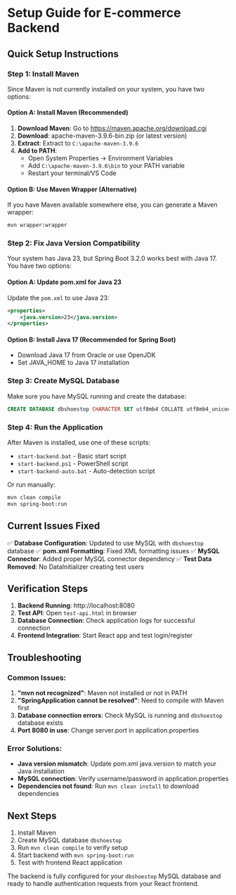 # Setup Guide for E-commerce Backend

## Quick Setup Instructions

### Step 1: Install Maven

Since Maven is not currently installed on your system, you have two options:

#### Option A: Install Maven (Recommended)
1. **Download Maven**: Go to https://maven.apache.org/download.cgi
2. **Download**: apache-maven-3.9.6-bin.zip (or latest version)
3. **Extract**: Extract to `C:\apache-maven-3.9.6`
4. **Add to PATH**: 
   - Open System Properties → Environment Variables
   - Add `C:\apache-maven-3.9.6\bin` to your PATH variable
   - Restart your terminal/VS Code

#### Option B: Use Maven Wrapper (Alternative)
If you have Maven available somewhere else, you can generate a Maven wrapper:
```bash
mvn wrapper:wrapper
```

### Step 2: Fix Java Version Compatibility

Your system has Java 23, but Spring Boot 3.2.0 works best with Java 17. You have two options:

#### Option A: Update pom.xml for Java 23
Update the `pom.xml` to use Java 23:
```xml
<properties>
    <java.version>23</java.version>
</properties>
```

#### Option B: Install Java 17 (Recommended for Spring Boot)
- Download Java 17 from Oracle or use OpenJDK
- Set JAVA_HOME to Java 17 installation

### Step 3: Create MySQL Database

Make sure you have MySQL running and create the database:
```sql
CREATE DATABASE dbshoestop CHARACTER SET utf8mb4 COLLATE utf8mb4_unicode_ci;
```

### Step 4: Run the Application

After Maven is installed, use one of these scripts:
- `start-backend.bat` - Basic start script
- `start-backend.ps1` - PowerShell script
- `start-backend-auto.bat` - Auto-detection script

Or run manually:
```bash
mvn clean compile
mvn spring-boot:run
```

## Current Issues Fixed

✅ **Database Configuration**: Updated to use MySQL with `dbshoestop` database
✅ **pom.xml Formatting**: Fixed XML formatting issues
✅ **MySQL Connector**: Added proper MySQL connector dependency
✅ **Test Data Removed**: No DataInitializer creating test users

## Verification Steps

1. **Backend Running**: http://localhost:8080
2. **Test API**: Open `test-api.html` in browser
3. **Database Connection**: Check application logs for successful connection
4. **Frontend Integration**: Start React app and test login/register

## Troubleshooting

### Common Issues:

1. **"mvn not recognized"**: Maven not installed or not in PATH
2. **"SpringApplication cannot be resolved"**: Need to compile with Maven first
3. **Database connection errors**: Check MySQL is running and `dbshoestop` database exists
4. **Port 8080 in use**: Change server.port in application.properties

### Error Solutions:

- **Java version mismatch**: Update pom.xml java.version to match your Java installation
- **MySQL connection**: Verify username/password in application.properties
- **Dependencies not found**: Run `mvn clean install` to download dependencies

## Next Steps

1. Install Maven
2. Create MySQL database `dbshoestop`
3. Run `mvn clean compile` to verify setup
4. Start backend with `mvn spring-boot:run`
5. Test with frontend React application

The backend is fully configured for your `dbshoestop` MySQL database and ready to handle authentication requests from your React frontend.
